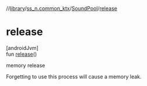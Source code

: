 //[library](../../../index.md)/[ss_n.common_ktx](../index.md)/[SoundPool](index.md)/[release](release.md)

# release

[androidJvm]\
fun [release](release.md)()

memory release

Forgetting to use this process will cause a memory leak.
